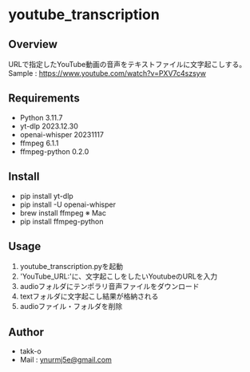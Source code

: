 # youtube_transcription

## Overview
URLで指定したYouTube動画の音声をテキストファイルに文字起こしする。
Sample : https://www.youtube.com/watch?v=PXV7c4szsyw

## Requirements
- Python 3.11.7
- yt-dlp 2023.12.30
- openai-whisper 20231117
- ffmpeg 6.1.1
- ffmpeg-python 0.2.0

## Install
- pip install yt-dlp
- pip install -U openai-whisper
- brew install ffmpeg               ※ Mac
- pip install ffmpeg-python

## Usage
1. youtube_transcription.pyを起動
1. 'YouTube_URL:'に、文字起こしをしたいYoutubeのURLを入力
1. audioフォルダにテンポラリ音声ファイルをダウンロード
1. textフォルダに文字起こし結果が格納される
1. audioファイル・フォルダを削除

## Author
- takk-o
- Mail : ynurmj5e@gmail.com
